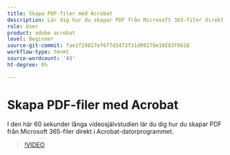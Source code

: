 ```yaml
---
title: Skapa PDF-filer med Acrobat
description: Lär dig hur du skapar PDF från Microsoft 365-filer direkt i Acrobat-datorprogrammet
role: User
product: adobe acrobat
level: Beginner
source-git-commit: fae1f29817ef677d3473f31d09278e10283f8b16
workflow-type: tm+mt
source-wordcount: '43'
ht-degree: 0%

---
```


# Skapa PDF-filer med Acrobat

I den här 60 sekunder långa videosjälvstudien lär du dig hur du skapar PDF från Microsoft 365-filer direkt i Acrobat-datorprogrammet.

>[!VIDEO](https://video.tv.adobe.com/v/342628?quality=12&learn=on&hidetitle=true)
